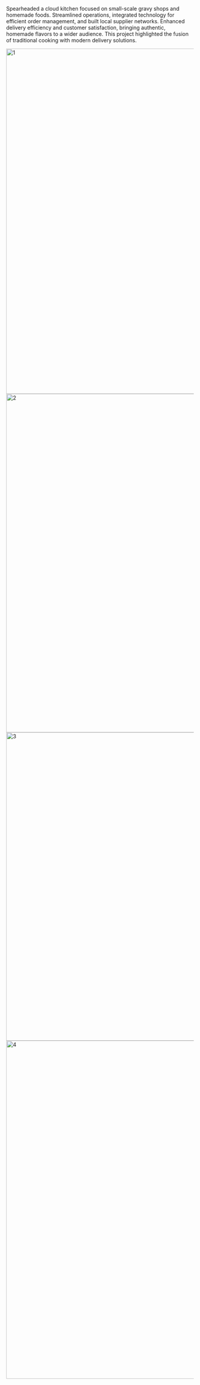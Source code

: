 Spearheaded a cloud kitchen focused on small-scale gravy shops and homemade foods. Streamlined operations, integrated technology for efficient order management, and built local supplier networks. Enhanced delivery efficiency and customer satisfaction, bringing authentic, homemade flavors to a wider audience. This project highlighted the fusion of traditional cooking with modern delivery solutions.

<img width="1878" height="926" alt="1" src="https://github.com/user-attachments/assets/620ea932-7332-4ae0-8c42-7a22c54f0e28" />
<img width="1901" height="908" alt="2" src="https://github.com/user-attachments/assets/1318c6ad-98d0-44de-981f-80228303f211" />
<img width="1892" height="827" alt="3" src="https://github.com/user-attachments/assets/aaf02816-0898-4a0e-a8aa-378fb6959019" />
<img width="1877" height="907" alt="4" src="https://github.com/user-attachments/assets/6345fa31-be40-407d-b3ad-d0cdf3136054" />
